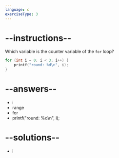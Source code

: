 ```yaml
---
language: c
exerciseType: 3
---
```


# --instructions--

Which variable is the counter variable of the `for` loop?
```c
for (int i = 0; i < 3; i++) {
	printf("round: %d\n", i);
}
```

# --answers--

- i
- range
- for
- printf("round: %d\n", i);

# --solutions--

- i
